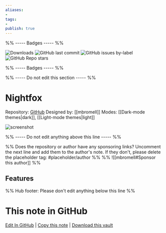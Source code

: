 ```yaml
---
aliases:
- 
tags: 
- 
publish: true
---
```


%% ----- Badges ----- %%

![Downloads](https://img.shields.io/badge/downloads-5934-573E7A?style=for-the-badge&logo=)
![GitHub last commit](https://img.shields.io/github/last-commit/mbromell/obsidian-nightfox?color=573E7A&label=last%20update&logo=github&style=for-the-badge)
![GitHub issues by-label](https://img.shields.io/github/issues/mbromell/obsidian-nightfox/help%20wanted?color=573E7A&logo=github&style=for-the-badge) 
![GitHub Repo stars](https://img.shields.io/github/stars/mbromell/obsidian-nightfox?color=573E7A&logo=github&style=for-the-badge)

%% ----- Badges ----- %%

%% ----- Do not edit this section ----- %%

# Nightfox

Repository: [GitHub](https://github.com/mbromell/obsidian-nightfox)
Designed by: [[mbromell]]
Modes: [[Dark-mode themes|dark]], [[Light-mode themes|light]]



![screenshot](https://github.com/mbromell/obsidian-nightfox/raw/HEAD/thumbnail.png)

%% ----- Do not edit anything above this line ----- %% 

%% Does the repository or author have any sponsoring links? Uncomment the next line and add them to the author's note. If they don't, please delete the placeholder tag: #placeholder/author %%
%% ![[mbromell#Sponsor this author]] %%


## Features



%% Hub footer: Please don't edit anything below this line %%

# This note in GitHub

<span class="git-footer">[Edit In GitHub](https://github.dev/obsidian-community/obsidian-hub/blob/main/02%20-%20Community%20Expansions/02.05%20All%20Community%20Expansions/Themes/Nightfox.md "git-hub-edit-note") | [Copy this note](https://raw.githubusercontent.com/obsidian-community/obsidian-hub/main/02%20-%20Community%20Expansions/02.05%20All%20Community%20Expansions/Themes/Nightfox.md "git-hub-copy-note") | [Download this vault](https://github.com/obsidian-community/obsidian-hub/archive/refs/heads/main.zip "git-hub-download-vault") </span>
